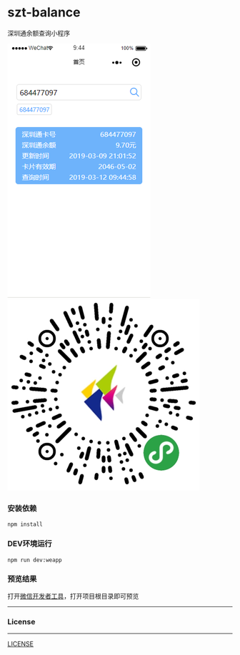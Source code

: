 # szt-balance
深圳通余额查询小程序

![art](art.png)
![小程序码](mini_qrcode.png)

### 安装依赖

	npm install

### DEV环境运行

	npm run dev:weapp

### 预览结果

打开[微信开发者工具](https://developers.weixin.qq.com/miniprogram/dev/devtools/download.html?t=19031416)，打开项目根目录即可预览

---

### License

---

[LICENSE](https://github.com/mvpleung/szt-balance/blob/master/LICENSE)

